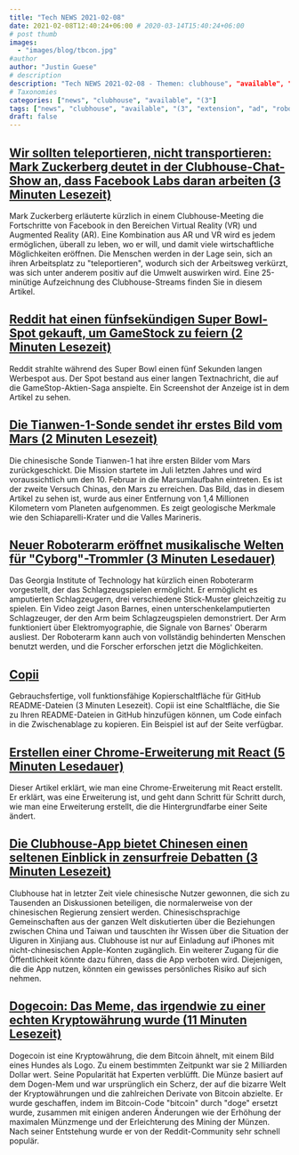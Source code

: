 ```yaml
---
title: "Tech NEWS 2021-02-08"
date: 2021-02-08T12:40:24+06:00 # 2020-03-14T15:40:24+06:00
# post thumb
images:
  - "images/blog/tbcon.jpg"
#author
author: "Justin Guese"
# description
description: "Tech NEWS 2021-02-08 - Themen: clubhouse", "available", "(3"
# Taxonomies
categories: ["news", "clubhouse", "available", "(3"]
tags: ["news", "clubhouse", "available", "(3", "extension", "ad", "robotic"]
draft: false
---
```


## [Wir sollten teleportieren, nicht transportieren: Mark Zuckerberg deutet in der Clubhouse-Chat-Show an, dass Facebook Labs daran arbeiten (3 Minuten Lesezeit)](https://www.ibtimes.co.in/facebook-reality-labs-working-teleporting-mark-zuckerberg-hints-it-clubhouse-chat-832897)

 Mark Zuckerberg erläuterte kürzlich in einem Clubhouse-Meeting die Fortschritte von Facebook in den Bereichen Virtual Reality (VR) und Augmented Reality (AR). Eine Kombination aus AR und VR wird es jedem ermöglichen, überall zu leben, wo er will, und damit viele wirtschaftliche Möglichkeiten eröffnen. Die Menschen werden in der Lage sein, sich an ihren Arbeitsplatz zu "teleportieren", wodurch sich der Arbeitsweg verkürzt, was sich unter anderem positiv auf die Umwelt auswirken wird. Eine 25-minütige Aufzeichnung des Clubhouse-Streams finden Sie in diesem Artikel.

## [Reddit hat einen fünfsekündigen Super Bowl-Spot gekauft, um GameStock zu feiern (2 Minuten Lesezeit)](https://www.theverge.com/2021/2/7/22271797/reddit-super-bowl-ad-five-seconds-gamestop)

 Reddit strahlte während des Super Bowl einen fünf Sekunden langen Werbespot aus. Der Spot bestand aus einer langen Textnachricht, die auf die GameStop-Aktien-Saga anspielte. Ein Screenshot der Anzeige ist in dem Artikel zu sehen.

## [Die Tianwen-1-Sonde sendet ihr erstes Bild vom Mars (2 Minuten Lesezeit)](https://www.theguardian.com/science/2021/feb/06/tianwen1-probe-sends-back-its-first-picture-of-mars)

 Die chinesische Sonde Tianwen-1 hat ihre ersten Bilder vom Mars zurückgeschickt. Die Mission startete im Juli letzten Jahres und wird voraussichtlich um den 10. Februar in die Marsumlaufbahn eintreten. Es ist der zweite Versuch Chinas, den Mars zu erreichen. Das Bild, das in diesem Artikel zu sehen ist, wurde aus einer Entfernung von 1,4 Millionen Kilometern vom Planeten aufgenommen. Es zeigt geologische Merkmale wie den Schiaparelli-Krater und die Valles Marineris.

## [Neuer Roboterarm eröffnet musikalische Welten für "Cyborg"-Trommler (3 Minuten Lesedauer)](https://arstechnica.com/science/2014/03/new-robotic-arm-opens-up-musical-worlds-for-cyborg-drummer/)

 Das Georgia Institute of Technology hat kürzlich einen Roboterarm vorgestellt, der das Schlagzeugspielen ermöglicht. Er ermöglicht es amputierten Schlagzeugern, drei verschiedene Stick-Muster gleichzeitig zu spielen. Ein Video zeigt Jason Barnes, einen unterschenkelamputierten Schlagzeuger, der den Arm beim Schlagzeugspielen demonstriert. Der Arm funktioniert über Elektromyographie, die Signale von Barnes' Oberarm ausliest. Der Roboterarm kann auch von vollständig behinderten Menschen benutzt werden, und die Forscher erforschen jetzt die Möglichkeiten.

## [Copii](https://lalit2005.hashnode.dev/copii)

 Gebrauchsfertige, voll funktionsfähige Kopierschaltfläche für GitHub README-Dateien (3 Minuten Lesezeit). Copii ist eine Schaltfläche, die Sie zu Ihren README-Dateien in GitHub hinzufügen können, um Code einfach in die Zwischenablage zu kopieren. Ein Beispiel ist auf der Seite verfügbar.

## [Erstellen einer Chrome-Erweiterung mit React (5 Minuten Lesedauer)](https://medium.com/javascript-in-plain-english/creating-a-chrome-extension-with-react-d92db20550cb)

 Dieser Artikel erklärt, wie man eine Chrome-Erweiterung mit React erstellt. Er erklärt, was eine Erweiterung ist, und geht dann Schritt für Schritt durch, wie man eine Erweiterung erstellt, die die Hintergrundfarbe einer Seite ändert.

## [Die Clubhouse-App bietet Chinesen einen seltenen Einblick in zensurfreie Debatten (3 Minuten Lesezeit)](https://www.msn.com/en-us/money/other/clubhouse-app-offers-chinese-rare-glimpse-of-censor-free-debate/ar-BB1dsKnH)

 Clubhouse hat in letzter Zeit viele chinesische Nutzer gewonnen, die sich zu Tausenden an Diskussionen beteiligen, die normalerweise von der chinesischen Regierung zensiert werden. Chinesischsprachige Gemeinschaften aus der ganzen Welt diskutierten über die Beziehungen zwischen China und Taiwan und tauschten ihr Wissen über die Situation der Uiguren in Xinjiang aus. Clubhouse ist nur auf Einladung auf iPhones mit nicht-chinesischen Apple-Konten zugänglich. Ein weiterer Zugang für die Öffentlichkeit könnte dazu führen, dass die App verboten wird. Diejenigen, die die App nutzen, könnten ein gewisses persönliches Risiko auf sich nehmen.

## [Dogecoin: Das Meme, das irgendwie zu einer echten Kryptowährung wurde (11 Minuten Lesezeit)](https://www.cnet.com/news/dogecoin-the-meme-that-somehow-became-a-real-cryptocurrency/)

 Dogecoin ist eine Kryptowährung, die dem Bitcoin ähnelt, mit einem Bild eines Hundes als Logo. Zu einem bestimmten Zeitpunkt war sie 2 Milliarden Dollar wert. Seine Popularität hat Experten verblüfft. Die Münze basiert auf dem Dogen-Mem und war ursprünglich ein Scherz, der auf die bizarre Welt der Kryptowährungen und die zahlreichen Derivate von Bitcoin abzielte. Er wurde geschaffen, indem im Bitcoin-Code "bitcoin" durch "doge" ersetzt wurde, zusammen mit einigen anderen Änderungen wie der Erhöhung der maximalen Münzmenge und der Erleichterung des Mining der Münzen. Nach seiner Entstehung wurde er von der Reddit-Community sehr schnell populär.

